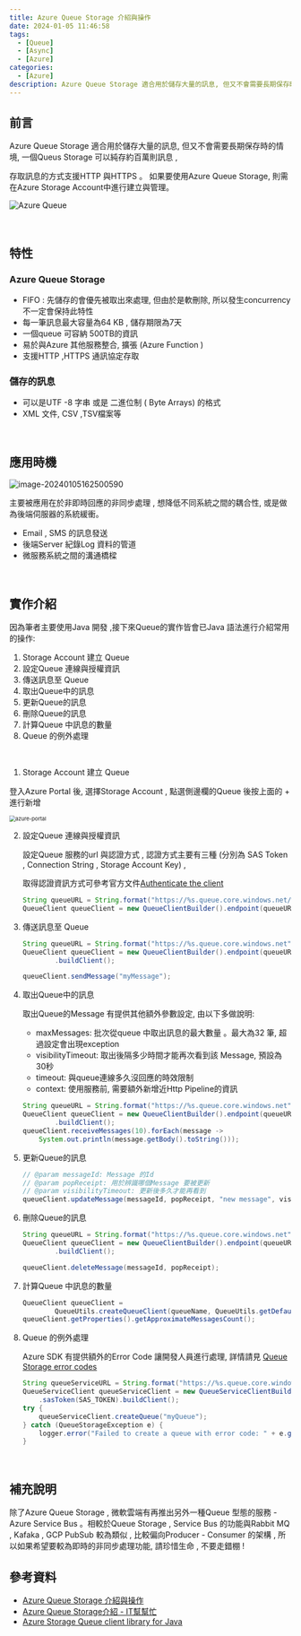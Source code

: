 ```yaml
---
title: Azure Queue Storage 介紹與操作
date: 2024-01-05 11:46:58
tags:
  - [Queue]
  - [Async]
  - [Azure]
categories:
  - [Azure]
description: Azure Queue Storage 適合用於儲存大量的訊息, 但又不會需要長期保存時的情境, 主要被應用在非同步的訊息交換, 由本篇文章帶你認識如何進行操作已及Queue的原理介紹。
---
```




## 前言

Azure Queue Storage 適合用於儲存大量的訊息, 但又不會需要長期保存時的情境, 一個Queus Storage 可以純存約百萬則訊息 ,

存取訊息的方式支援HTTP 與HTTPS 。 如果要使用Azure Queue Storage, 則需在Azure Storage Account中進行建立與管理。

![Azure Queue](https://3.bp.blogspot.com/-bykMEF0qNHA/WwqssskmT4I/AAAAAAAAgJM/2ujpeckpHlskoBXWooE-Ry5lKaEJ8OuIACLcBGAs/s640/801.jpg)

<br/>

## 特性

### **Azure Queue Storage** 

- FIFO : 先儲存的會優先被取出來處理, 但由於是軟刪除, 所以發生concurrency 不一定會保持此特性
- 每一筆訊息最大容量為64 KB , 儲存期限為7天
- 一個queue 可容納 500TB的資訊
- 易於與Azure 其他服務整合, 擴張 (Azure Function )
- 支援HTTP ,HTTPS 通訊協定存取

### **儲存的訊息**

- 可以是UTF -8 字串 或是 二進位制 ( Byte Arrays) 的格式
- XML 文件, CSV ,TSV檔案等

<br/>

## 應用時機

![image-20240105162500590](https://i.imgur.com/TjyUGl1.jpg)



主要被應用在於非即時回應的非同步處理 , 想降低不同系統之間的耦合性, 或是做為後端伺服器的系統緩衝。

- Email , SMS 的訊息發送
- 後端Server 紀錄Log 資料的管道
- 微服務系統之間的溝通橋樑

<br/>

## 實作介紹

因為筆者主要使用Java 開發 ,接下來Queue的實作皆會已Java 語法進行介紹常用的操作:

1. Storage Account 建立 Queue
2. 設定Queue 連線與授權資訊
3. 傳送訊息至 Queue
4. 取出Queue中的訊息
5. 更新Queue的訊息
6. 刪除Queue的訊息
7. 計算Queue 中訊息的數量
8. Queue 的例外處理

<br/>

1.  Storage Account 建立 Queue 

   登入Azure Portal 後, 選擇Storage Account , 點選側邊欄的Queue 後按上面的 + 進行新增

   <img src="https://i.imgur.com/gTzIb8f.png" alt="azure-portal" style="zoom:67%;" />

2. 設定Queue 連線與授權資訊

   設定Queue 服務的url 與認證方式 , 認證方式主要有三種 (分別為 SAS Token , Connection String , Storage Account Key) , 

   取得認證資訊方式可參考官方文件[Authenticate the client](https://learn.microsoft.com/en-us/java/api/overview/azure/storage-queue-readme?view=azure-java-stable#enqueue-message-into-a-queue) 

   ```java
   String queueURL = String.format("https://%s.queue.core.windows.net/%s", ACCOUNT_NAME, queueName);
   QueueClient queueClient = new QueueClientBuilder().endpoint(queueURL).sasToken(SAS_TOKEN).buildClient();
   ```

3. 傳送訊息至 Queue

   ```java
   String queueURL = String.format("https://%s.queue.core.windows.net", ACCOUNT_NAME);
   QueueClient queueClient = new QueueClientBuilder().endpoint(queueURL).sasToken(SAS_TOKEN).queueName("myqueue")
           .buildClient();
   
   queueClient.sendMessage("myMessage");
   ```

4. 取出Queue中的訊息

   取出Queue的Message 有提供其他額外參數設定, 由以下多做說明:

   - maxMessages: 批次從queue 中取出訊息的最大數量 。最大為32 筆, 超過設定會出現exception 
   - visibilityTimeout: 取出後隔多少時間才能再次看到該 Message, 預設為30秒
   - timeout: 與queue連線多久沒回應的時效限制
   - context: 使用服務前, 需要額外新增近Http Pipeline的資訊

   ```java
   String queueURL = String.format("https://%s.queue.core.windows.net", ACCOUNT_NAME);
   QueueClient queueClient = new QueueClientBuilder().endpoint(queueURL).sasToken(SAS_TOKEN).queueName("myqueue")
           .buildClient();
   queueClient.receiveMessages(10).forEach(message ->
       System.out.println(message.getBody().toString()));
   ```

   

5. 更新Queue的訊息

   ```java
   // @param messageId: Message 的Id
   // @param popReceipt: 用於辨識哪個Message 要被更新
   // @param visibilityTimeout: 更新後多久才能再看到
   queueClient.updateMessage(messageId, popReceipt, "new message", visibilityTimeout);
   ```

   

6. 刪除Queue的訊息

   ```java
   String queueURL = String.format("https://%s.queue.core.windows.net", ACCOUNT_NAME);
   QueueClient queueClient = new QueueClientBuilder().endpoint(queueURL).sasToken(SAS_TOKEN).queueName("myqueue")
           .buildClient();
   
   queueClient.deleteMessage(messageId, popReceipt);
   ```

   

7. 計算Queue 中訊息的數量

   ```java
   QueueClient queueClient =
           QueueUtils.createQueueClient(queueName, QueueUtils.getDefaultConnString());
   queueClient.getProperties().getApproximateMessagesCount();
   ```

   

8. Queue 的例外處理

   Azure SDK 有提供額外的Error Code 讓開發人員進行處理, 詳情請見 [Queue Storage error codes](https://learn.microsoft.com/en-us/rest/api/storageservices/queue-service-error-codes)

   ```java
   String queueServiceURL = String.format("https://%s.queue.core.windows.net", ACCOUNT_NAME);
   QueueServiceClient queueServiceClient = new QueueServiceClientBuilder().endpoint(queueServiceURL)
       .sasToken(SAS_TOKEN).buildClient();
   try {
       queueServiceClient.createQueue("myQueue");
   } catch (QueueStorageException e) {
       logger.error("Failed to create a queue with error code: " + e.getErrorCode());
   }
   ```

   

<br/>

## 補充說明

除了Azure Queue Storage , 微軟雲端有再推出另外一種Queue 型態的服務 - Azure Service Bus 。相較於Queue Storage , Service Bus 的功能與Rabbit MQ , Kafaka , GCP PubSub  較為類似 , 比較偏向Producer - Consumer 的架構 , 所以如果希望要較為即時的非同步處理功能, 請珍惜生命 , 不要走錯棚  !

## 參考資料

- [Azure Queue Storage 介紹與操作](https://dog0416.blogspot.com/2018/05/azure-azure-queue-storage.html)
- [Azure Queue Storage介紹 - IT幫幫忙](https://ithelp.ithome.com.tw/articles/10205084)
- [Azure Storage Queue client library for Java](https://learn.microsoft.com/en-us/java/api/overview/azure/storage-queue-readme?view=azure-java-stable#enqueue-message-into-a-queue)

